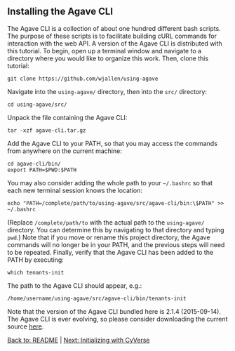## Installing the Agave CLI

The Agave CLI is a collection of about one hundred different bash scripts.
The purpose of these scripts is to facilitate building cURL commands for interaction with the web API.
A version of the Agave CLI is distributed with this tutorial.
To begin, open up a terminal window and navigate to a directory where you would like to organize this work.
Then, clone this tutorial:

```git clone https://github.com/wjallen/using-agave```

Navigate into the `using-agave/` directory, then into the `src/` directory:

```cd using-agave/src/```

Unpack the file containing the Agave CLI:

```tar -xzf agave-cli.tar.gz```

Add the Agave CLI to your PATH, so that you may access the commands from anywhere on the current machine:

```
cd agave-cli/bin/
export PATH=$PWD:$PATH
```

You may also consider adding the whole path to your `~/.bashrc` so that each new terminal session knows the location:

```echo "PATH=/complete/path/to/using-agave/src/agave-cli/bin:\$PATH" >> ~/.bashrc```

(Replace `/complete/path/to` with the actual path to the `using-agave/` directory.
You can determine this by navigating to that directory and typing `pwd`.)
Note that if you move or rename this project directory, the Agave commands will no longer be in your PATH, and the previous steps will need to be repeated.
Finally, verify that the Agave CLI has been added to the PATH by executing:

```which tenants-init```

The path to the Agave CLI should appear, e.g.:

```/home/username/using-agave/src/agave-cli/bin/tenants-init ```

Note that the version of the Agave CLI bundled here is 2.1.4 (2015-09-14).
The Agave CLI is ever evolving, so please consider downloading the current source [here](https://bitbucket.org/agaveapi/cli).

[Back to: README](../README.md) | [Next: Initializing with CyVerse](initializing.md)
